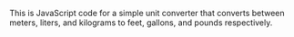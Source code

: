 
This is JavaScript code for a simple unit converter that converts between meters, liters, and kilograms to feet, gallons, and pounds respectively.
